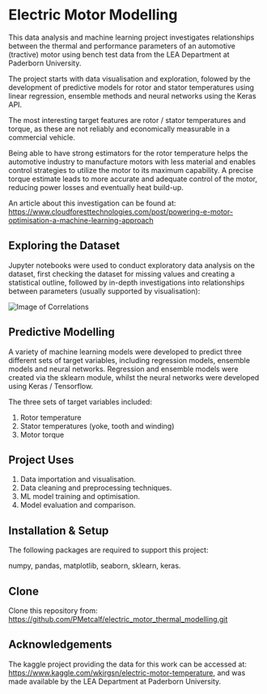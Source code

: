 # Electric Motor Modelling

This data analysis and machine learning project investigates relationships between the thermal and performance parameters of an automotive (tractive) motor using bench test data from the LEA Department at Paderborn University. 

The project starts with data visualisation and exploration, folowed by the development of predictive models for rotor and stator temperatures using linear regression, ensemble methods and neural networks using the Keras API.

The most interesting target features are rotor / stator temperatures and torque, as these are not reliably and economically measurable in a commercial vehicle.

Being able to have strong estimators for the rotor temperature helps the automotive industry to manufacture motors with less material and enables control strategies to utilize the motor to its maximum capability. A precise torque estimate leads to more accurate and adequate control of the motor, reducing power losses and eventually heat build-up.

An article about this investigation can be found at: https://www.cloudforesttechnologies.com/post/powering-e-motor-optimisation-a-machine-learning-approach

Exploring the Dataset
-----

Jupyter notebooks were used to conduct exploratory data analysis on the dataset, first checking the dataset for missing values and creating a statistical outline, followed by in-depth investigations into relationships between parameters (usually supported by visualisation): 

![Image of Correlations](https://github.com/PMetcalf/electric_motor_thermal_modelling/blob/master/Reports/Figures/YC_Motor_Data_Correlations_2020_08_04-10_43_03.png)

Predictive Modelling
-----

A variety of machine learning models were developed to predict three different sets of target variables, including regression models, ensemble models and neural networks. Regression and ensemble models were created via the sklearn module, whilst the neural networks were developed using Keras / Tensorflow.

The three sets of target variables included:
1. Rotor temperature
2. Stator temperatures (yoke, tooth and winding)
3. Motor torque

Project Uses
-----

1. Data importation and visualisation.
2. Data cleaning and preprocessing techniques.
3. ML model training and optimisation.
4. Model evaluation and comparison.

Installation & Setup
-----

The following packages are required to support this project:

numpy, pandas, matplotlib, seaborn, sklearn, keras.

Clone
-----

Clone this repository from: https://github.com/PMetcalf/electric_motor_thermal_modelling.git

Acknowledgements
-----

The kaggle project providing the data for this work can be accessed at: https://www.kaggle.com/wkirgsn/electric-motor-temperature, and was made available by the LEA Department at Paderborn University.

